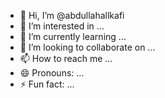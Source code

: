 - 👋 Hi, I’m @abdullahallkafi
- 👀 I’m interested in ...
- 🌱 I’m currently learning ...
- 💞️ I’m looking to collaborate on ...
- 📫 How to reach me ...
- 😄 Pronouns: ...
- ⚡ Fun fact: ...

<!---
abdullahallkafi/abdullahallkafi is a ✨ special ✨ repository because its `README.md` (this file) appears on your GitHub profile.
You can click the Preview link to take a look at your changes.
--->
